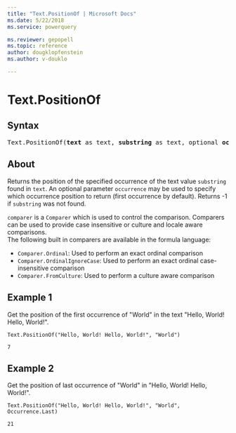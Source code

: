 ```yaml
---
title: "Text.PositionOf | Microsoft Docs"
ms.date: 5/22/2018
ms.service: powerquery

ms.reviewer: gepopell
ms.topic: reference
author: dougklopfenstein
ms.author: v-douklo

---
```

# Text.PositionOf

## Syntax

<pre>
Text.PositionOf(<b>text</b> as text, <b>substring</b> as text, optional <b>occurrence</b> as nullable number, optional <b>comparer</b> as nullable function) as any
</pre>

## About
Returns the position of the specified occurrence of the text value `substring` found in `text`. An optional parameter `occurrence` may be used to specify which occurrence position to return (first occurrence by default). Returns -1 if `substring` was not found. <div> `comparer` is a `Comparer` which is used to control the comparison. Comparers can be used to provide case insensitive or culture and locale aware comparisons. </div> <div> The following built in comparers are available in the formula language: </div> <ul> <li>`Comparer.Ordinal`: Used to perform an exact ordinal comparison</li> <li>`Comparer.OrdinalIgnoreCase`: Used to perform an exact ordinal case-insensitive comparison</li> <li> `Comparer.FromCulture`: Used to perform a culture aware comparison</li> </ul>

## Example 1
Get the position of the first occurrence of "World" in the text "Hello, World! Hello, World!".


```powerquery-m
Text.PositionOf("Hello, World! Hello, World!", "World")
```

`7`

## Example 2
Get the position of last occurrence of "World" in "Hello, World! Hello, World!".

```powerquery-m
Text.PositionOf("Hello, World! Hello, World!", "World", Occurrence.Last)
```

`21`
